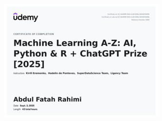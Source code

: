 


![image alt](https://github.com/fatahrahimi330/Machine-Learning-A-Z-Codes-Datasets/blob/31443df4d998bd74b2656cf4cc5bfeaef1b8ded8/Machine_learning(A-Z).JPG)
